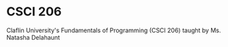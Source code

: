 # CSCI 206
Claflin University's Fundamentals of Programming (CSCI 206) taught by Ms. Natasha Delahaunt
